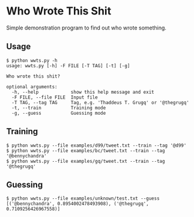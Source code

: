 # Who Wrote This Shit

Simple demonstration program to find out who wrote something.


## Usage

	$ python wwts.py -h
	usage: wwts.py [-h] -F FILE [-T TAG] [-t] [-g]

	Who wrote this shit?

	optional arguments:
	  -h, --help            show this help message and exit
	  -F FILE, --file FILE  Input file
	  -T TAG, --tag TAG     Tag, e.g. 'Thaddeus T. Grugq' or '@thegrugq'
	  -t, --train           Training mode
	  -g, --guess           Guessing mode


## Training

	$ python wwts.py --file examples/d99/tweet.txt --train --tag '@d99'
	$ python wwts.py --file examples/bc/tweet.txt --train --tag '@bennychandra'
	$ python wwts.py --file examples/gq/tweet.txt --train --tag '@thegrugq'

## Guessing

	$ python wwts.py --file examples/unknown/test.txt --guess
	[('@bennychandra', 0.8954002478493908), ('@thegrugq', 0.7109256426967558)]

